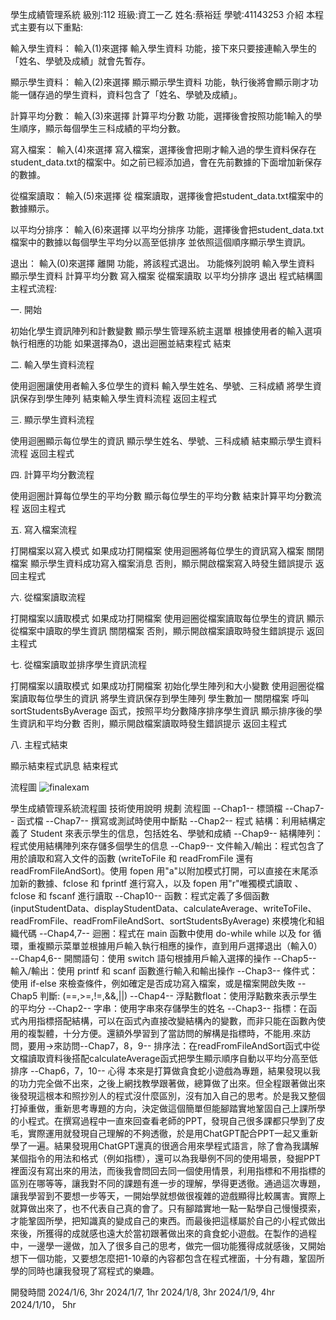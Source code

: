 學生成績管理系統
級別:112
班級:資工一乙
姓名:蔡裕廷
學號:41143253
介紹
本程式主要有以下重點:

輸入學生資料：
輸入(1)來選擇 輸入學生資料 功能，接下來只要接連輸入學生的「姓名、學號及成績」就會先暫存。

顯示學生資料：
輸入(2)來選擇 顯示顯示學生資料 功能，執行後將會顯示剛才功能一儲存過的學生資料，資料包含了「姓名、學號及成績」。

計算平均分數：
輸入(3)來選擇 計算平均分數 功能，選擇後會按照功能1輸入的學生順序，顯示每個學生三科成績的平均分數。

寫入檔案：
輸入(4)來選擇 寫入檔案，選擇後會把剛才輸入過的學生資料保存在student_data.txt的檔案中。如之前已經添加過，會在先前數據的下面增加新保存的數據。

從檔案讀取：
輸入(5)來選擇 從 檔案讀取，選擇後會把student_data.txt檔案中的數據顯示。

以平均分排序：
輸入(6)來選擇 以平均分排序 功能，選擇後會把student_data.txt檔案中的數據以每個學生平均分以高至低排序 並依照這個順序顯示學生資訊。

退出：
輸入(0)來選擇 離開 功能，將該程式退出。
功能條列說明
輸入學生資料
顯示學生資料
計算平均分數
寫入檔案
從檔案讀取
以平均分排序
退出
程式結構圖
主程式流程:

一. 開始

初始化學生資訊陣列和計數變數
顯示學生管理系統主選單
根據使用者的輸入選項執行相應的功能
如果選擇為0，退出迴圈並結束程式
結束

二. 輸入學生資料流程

使用迴圈讓使用者輸入多位學生的資料
輸入學生姓名、學號、三科成績
將學生資訊保存到學生陣列
結束輸入學生資料流程
返回主程式

三. 顯示學生資料流程

使用迴圈顯示每位學生的資訊
顯示學生姓名、學號、三科成績
結束顯示學生資料流程
返回主程式

四. 計算平均分數流程

使用迴圈計算每位學生的平均分數
顯示每位學生的平均分數
結束計算平均分數流程
返回主程式

五. 寫入檔案流程

打開檔案以寫入模式
如果成功打開檔案
使用迴圈將每位學生的資訊寫入檔案
關閉檔案
顯示學生資料成功寫入檔案消息
否則，顯示開啟檔案寫入時發生錯誤提示
返回主程式

六. 從檔案讀取流程

打開檔案以讀取模式
如果成功打開檔案
使用迴圈從檔案讀取每位學生的資訊
顯示從檔案中讀取的學生資訊
關閉檔案
否則，顯示開啟檔案讀取時發生錯誤提示
返回主程式

七. 從檔案讀取並排序學生資訊流程

打開檔案以讀取模式
如果成功打開檔案
初始化學生陣列和大小變數
使用迴圈從檔案讀取每位學生的資訊
將學生資訊保存到學生陣列
學生數加一
關閉檔案
呼叫 sortStudentsByAverage 函式，按照平均分數降序排序學生資訊
顯示排序後的學生資訊和平均分數
否則，顯示開啟檔案讀取時發生錯誤提示
返回主程式

八. 主程式結束

顯示結束程式訊息
結束程式

流程圖
![finalexam](https://github.com/DespairOW/41143253/assets/156310039/e3414cfa-90bb-469d-8590-237f20a867bb)


學生成績管理系統流程圖
技術使用說明
規劃
流程圖 --Chap1--
標頭檔 --Chap7--
函式檔 --Chap7--
撰寫或測試時使用中斷點 --Chap2--
程式
結構：利用結構定義了 Student 來表示學生的信息，包括姓名、學號和成績 --Chap9--
結構陣列：程式使用結構陣列來存儲多個學生的信息 --Chap9--
文件輸入/輸出：程式包含了用於讀取和寫入文件的函數 (writeToFile 和 readFromFile 還有 readFromFileAndSort)。使用 fopen 用"a"以附加模式打開，可以直接在末尾添加新的數據、fclose 和 fprintf 進行寫入，以及 fopen 用"r"唯獨模式讀取 、fclose 和 fscanf 進行讀取 --Chap10--
函數：程式定義了多個函數 (inputStudentData、displayStudentData、calculateAverage、writeToFile、readFromFile、readFromFileAndSort、sortStudentsByAverage) 來模塊化和組織代碼 --Chap4,7--
迴圈：程式在 main 函數中使用 do-while while 以及 for 循環，重複顯示菜單並根據用戶輸入執行相應的操作，直到用戶選擇退出（輸入0） --Chap4,6--
開關語句：使用 switch 語句根據用戶輸入選擇的操作 --Chap5--
輸入/輸出：使用 printf 和 scanf 函數進行輸入和輸出操作 --Chap3--
條件式：使用 if-else 來檢查條件，例如確定是否成功寫入檔案，或是檔案開啟失敗 --Chap5
判斷: (==,>=,!=,&&,||) --Chap4--
浮點數float：使用浮點數來表示學生的平均分 --Chap2--
字串：使用字串來存儲學生的姓名 --Chap3--
指標：在函式內用指標搭配結構，可以在函式內直接改變結構內的變數，而非只能在函數內使用的複製體，十分方便。還額外學習到了當訪問的解構是指標時，不能用.來訪問，要用->來訪問--Chap7，8，9--
排序法：在readFromFileAndSort函式中從文檔讀取資料後搭配calculateAverage函式把學生顯示順序自動以平均分高至低排序 --Chap6，7，10--
心得
本來是打算做貪食蛇小遊戲為專題，結果發現以我的功力完全做不出來，之後上網找教學跟著做，總算做了出來。但全程跟著做出來後發現這根本和照抄別人的程式沒什麼區別，沒有加入自己的思考。於是我又整個打掉重做，重新思考專題的方向，決定做這個簡單但能腳踏實地鞏固自己上課所學的小程式。在撰寫過程中一直來回查看老師的PPT，發現自己很多課都只學到了皮毛，實際運用就發現自己理解的不夠透徹，於是用ChatGPT配合PPT一起又重新學了一遍。結果發現用ChatGPT還真的很適合用來學程式語言，除了會為我講解某個指令的用法和格式（例如指標），還可以為我舉例不同的使用場景，發掘PPT裡面沒有寫出來的用法，而後我會問回去同一個使用情景，利用指標和不用指標的區別在哪等等，讓我對不同的課題有進一步的理解，學得更透徹。通過這次專題，讓我學習到不要想一步等天，一開始學就想做很複雜的遊戲顯得比較厲害。實際上就算做出來了，也不代表自己真的會了。只有腳踏實地一點一點學自己慢慢摸索，才能鞏固所學，把知識真的變成自己的東西。而最後把這樣屬於自己的小程式做出來後，所獲得的成就感也遠大於當初跟著做出來的貪食蛇小遊戲。在製作的過程中，一邊學一邊做，加入了很多自己的思考，做完一個功能獲得成就感後，又開始想下一個功能，又要想怎麼把1-10章的內容都包含在程式裡面，十分有趣，鞏固所學的同時也讓我發現了寫程式的樂趣。

開發時間
2024/1/6, 3hr
2024/1/7, 1hr
2024/1/8, 3hr
2024/1/9, 4hr
2024/1/10， 5hr
